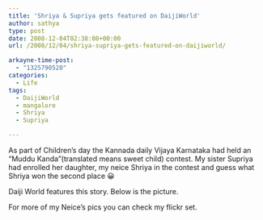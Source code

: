 ```yaml
---
title: 'Shriya & Supriya gets featured on DaijiWorld'
author: sathya
type: post
date: 2008-12-04T02:38:08+00:00
url: /2008/12/04/shriya-supriya-gets-featured-on-daijiworld/

arkayne-time-post:
  - "1325790520"
categories:
  - Life
tags:
  - DaijiWorld
  - mangalore
  - Shriya
  - Supriya

---
```

As part of Children&#8217;s day the Kannada daily Vijaya Karnataka had held an &#8220;Muddu Kanda&#8221;(translated means sweet child) contest. My sister Supriya had enrolled her daughter, my neice Shriya in the contest and guess what Shriya won the second place 😀

Daiji World features this story. Below is the picture.

For more of my Neice&#8217;s pics you can check my flickr set.
